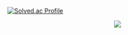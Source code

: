 [![Solved.ac Profile](http://mazassumnida.wtf/api/v2/generate_badge?boj=dongar97)](https://solved.ac/dongar97/)

<p align="center">
  <a href="https://count.getloli.com/"><img src="https://count.getloli.com/get/@97DongHyeokOH?theme=rule34"/></a>
</p>
